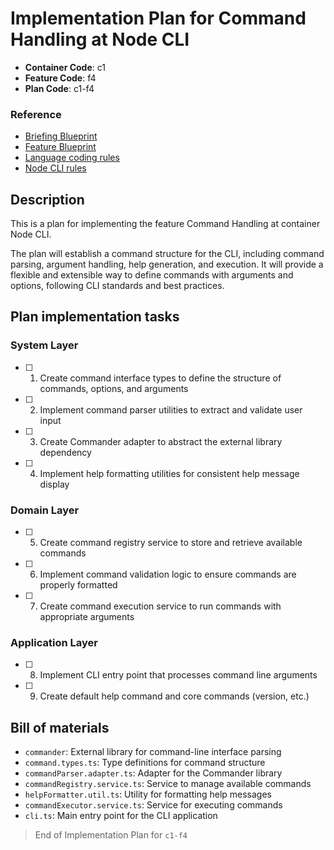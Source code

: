 # Implementation Plan for Command Handling at Node CLI

- **Container Code**: c1
- **Feature Code**: f4
- **Plan Code**: c1-f4

### Reference

- [Briefing Blueprint](/docs/briefing.blueprint.md)
- [Feature Blueprint](/docs/f4-command-handling.blueprint.md)
- [Language coding rules](/containers/c1-node-cli/.ai/rules/0-typescript.rules.md)  
- [Node CLI rules](/containers/c1-node-cli/.ai/rules/1-node-cli.rules.md)

## Description  

This is a plan for implementing the feature Command Handling at container Node CLI.

The plan will establish a command structure for the CLI, including command parsing, argument handling, help generation, and execution. It will provide a flexible and extensible way to define commands with arguments and options, following CLI standards and best practices.

## Plan implementation tasks

### System Layer

- [ ] 1. Create command interface types to define the structure of commands, options, and arguments
- [ ] 2. Implement command parser utilities to extract and validate user input
- [ ] 3. Create Commander adapter to abstract the external library dependency
- [ ] 4. Implement help formatting utilities for consistent help message display

### Domain Layer

- [ ] 5. Create command registry service to store and retrieve available commands
- [ ] 6. Implement command validation logic to ensure commands are properly formatted
- [ ] 7. Create command execution service to run commands with appropriate arguments

### Application Layer

- [ ] 8. Implement CLI entry point that processes command line arguments
- [ ] 9. Create default help command and core commands (version, etc.)

## Bill of materials

- `commander`: External library for command-line interface parsing
- `command.types.ts`: Type definitions for command structure
- `commandParser.adapter.ts`: Adapter for the Commander library
- `commandRegistry.service.ts`: Service to manage available commands
- `helpFormatter.util.ts`: Utility for formatting help messages
- `commandExecutor.service.ts`: Service for executing commands
- `cli.ts`: Main entry point for the CLI application

> End of Implementation Plan for `c1-f4` 